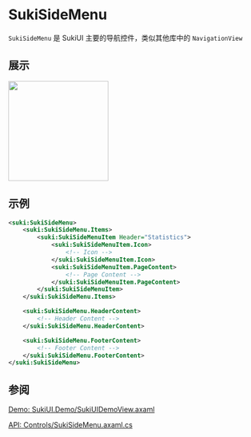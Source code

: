 # SukiSideMenu

`SukiSideMenu` 是 SukiUI 主要的导航控件，类似其他库中的 `NavigationView`

## 展示

<img src="/controls/navigation/sukisidemenu.webp" height="200px" width="200px"/>

## 示例

```xml
<suki:SukiSideMenu>
    <suki:SukiSideMenu.Items>
        <suki:SukiSideMenuItem Header="Statistics">
            <suki:SukiSideMenuItem.Icon>
                <!-- Icon -->
            </suki:SukiSideMenuItem.Icon>
            <suki:SukiSideMenuItem.PageContent>
                <!-- Page Content -->
            </suki:SukiSideMenuItem.PageContent>
        </suki:SukiSideMenuItem>
    </suki:SukiSideMenu.Items>

    <suki:SukiSideMenu.HeaderContent>
        <!-- Header Content -->
    </suki:SukiSideMenu.HeaderContent>

    <suki:SukiSideMenu.FooterContent>
        <!-- Footer Content -->
    </suki:SukiSideMenu.FooterContent>
</suki:SukiSideMenu>
```

## 参阅

[Demo: SukiUI.Demo/SukiUIDemoView.axaml](https://github.com/kikipoulet/SukiUI/blob/main/SukiUI.Demo/SukiUIDemoView.axaml)


[API: Controls/SukiSideMenu.axaml.cs](https://github.com/kikipoulet/SukiUI/blob/main/SukiUI/Controls/SukiSideMenu.axaml.cs)